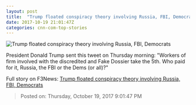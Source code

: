 ```yaml
---
layout: post
title:  "Trump floated conspiracy theory involving Russia, FBI, Democrats"
date: 2017-10-19 21:01:47Z
categories: cnn-com-top-stories
---
```


![Trump floated conspiracy theory involving Russia, FBI, Democrats](http://cdn.cnn.com/cnnnext/dam/assets/171012080300-trump-today-super-tease.jpg)

President Donald Trump sent this tweet on Thursday morning: "Workers of firm involved with the discredited and Fake Dossier take the 5th. Who paid for it, Russia, the FBI or the Dems (or all)?"


Full story on F3News: [Trump floated conspiracy theory involving Russia, FBI, Democrats](http://www.f3nws.com/n/hXdeW)

> Posted on: Thursday, October 19, 2017 9:01:47 PM
